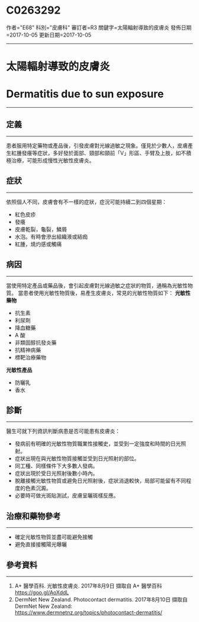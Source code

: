 # C0263292
作者="E68"
科別="皮膚科"
審訂者=R3
關鍵字=太陽輻射導致的皮膚炎
發佈日期=2017-10-05
更新日期=2017-10-05

----------
# 太陽輻射導致的皮膚炎
# Dermatitis due to sun exposure
----------
## 定義
----------

患者服用特定藥物或產品後，引發皮膚對光線過敏之現象。僅見於少數人，皮膚產生紅腫發癢等症狀，多好發於面部、頸部和頸前「V」形區、手臂及上肢，如不積極治療，可能形成慢性光敏性皮膚炎。

## 症狀
----------

依照個人不同，皮膚會有不一樣的症狀，症況可能持續二到四個星期：

- 紅色皮疹
- 發癢
- 皮膚乾裂，龜裂，鱗屑
- 水泡。有時會滲出組織液或結痂
- 紅腫，燒灼感或觸痛
## 病因
----------

當使用特定產品或藥品後，會引起皮膚對光線過敏之症狀的物質，通稱為光敏性物質。
當患者使用光敏性物質後，易產生皮膚炎，常見的光敏性物質如下：
**光敏性藥物**

- 抗生素
- 利尿劑
- 降血糖藥
- A 酸
- 非類固醇抗發炎藥
- 抗精神病藥
- 標靶治療藥物

**光敏性產品**

- 防曬乳
- 香水 
## 診斷
----------

醫生可就下列資訊判斷病患是否可能患有皮膚炎：

- 發病前有明確的光敏性物質職業性接觸史，並受到一定強度和時間的日光照射。
- 症狀出現在與光敏性物質接觸並受到日光照射的部位。
- 同工種、同樣條件下大多數人發病。
- 症狀出現於受日光照射後數小時內。
- 脫離接觸光敏性物質或避免日光照射後，症狀消退較快，局部可能留有不同程度的色素沉澱。
- 必要時可做光斑貼測試，皮膚呈曬斑樣反應。　　
## 治療和藥物參考
----------
- 確定光敏性物質並盡可能避免接觸
- 避免直接接觸陽光曝曬
## 參考資料
----------
1. A+ 醫學百科. 光敏性皮膚炎. 2017年8月9日 擷取自 A+ 醫學百科
  https://goo.gl/AoXddL
2. DermNet New Zealand. Photocontact dermatitis. 2017年8月10日 擷取自 DermNet New Zealand:
  https://www.dermnetnz.org/topics/photocontact-dermatitis/


